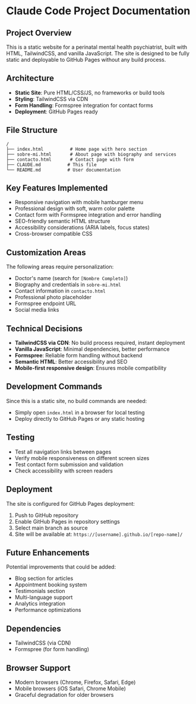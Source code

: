 # Claude Code Project Documentation

## Project Overview
This is a static website for a perinatal mental health psychiatrist, built with HTML, TailwindCSS, and vanilla JavaScript. The site is designed to be fully static and deployable to GitHub Pages without any build process.

## Architecture
- **Static Site**: Pure HTML/CSS/JS, no frameworks or build tools
- **Styling**: TailwindCSS via CDN
- **Form Handling**: Formspree integration for contact forms
- **Deployment**: GitHub Pages ready

## File Structure
```
/
├── index.html          # Home page with hero section
├── sobre-mi.html       # About page with biography and services
├── contacto.html       # Contact page with form
├── CLAUDE.md          # This file
└── README.md          # User documentation
```

## Key Features Implemented
- Responsive navigation with mobile hamburger menu
- Professional design with soft, warm color palette
- Contact form with Formspree integration and error handling
- SEO-friendly semantic HTML structure
- Accessibility considerations (ARIA labels, focus states)
- Cross-browser compatible CSS

## Customization Areas
The following areas require personalization:
- Doctor's name (search for `[Nombre Completo]`)
- Biography and credentials in `sobre-mi.html`
- Contact information in `contacto.html`
- Professional photo placeholder
- Formspree endpoint URL
- Social media links

## Technical Decisions
- **TailwindCSS via CDN**: No build process required, instant deployment
- **Vanilla JavaScript**: Minimal dependencies, better performance
- **Formspree**: Reliable form handling without backend
- **Semantic HTML**: Better accessibility and SEO
- **Mobile-first responsive design**: Ensures mobile compatibility

## Development Commands
Since this is a static site, no build commands are needed:
- Simply open `index.html` in a browser for local testing
- Deploy directly to GitHub Pages or any static hosting

## Testing
- Test all navigation links between pages
- Verify mobile responsiveness on different screen sizes
- Test contact form submission and validation
- Check accessibility with screen readers

## Deployment
The site is configured for GitHub Pages deployment:
1. Push to GitHub repository
2. Enable GitHub Pages in repository settings
3. Select main branch as source
4. Site will be available at: `https://[username].github.io/[repo-name]/`

## Future Enhancements
Potential improvements that could be added:
- Blog section for articles
- Appointment booking system
- Testimonials section
- Multi-language support
- Analytics integration
- Performance optimizations

## Dependencies
- TailwindCSS (via CDN)
- Formspree (for form handling)

## Browser Support
- Modern browsers (Chrome, Firefox, Safari, Edge)
- Mobile browsers (iOS Safari, Chrome Mobile)
- Graceful degradation for older browsers
